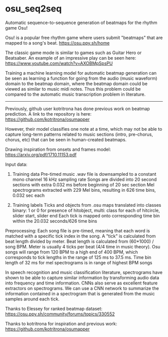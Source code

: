 # osu_seq2seq
Automatic sequence-to-sequence generation of beatmaps for the rhythm
game Osu!

Osu! is a popular free rhythm game where users submit "beatmaps"
that are mapped to a song's beat.
https://osu.ppy.sh/home

The classic game mode is similar to games such as Guitar Hero
or Beatsaber. An example of an impressive play can be seen here:
https://www.youtube.com/watch?v=AXOBMpSpsPU

Training a machine learning model for automatic beatmap generation
can be seen as learning a function for going from the audio
(music waveform) domain to the beatmap domain, where the
beatmap domain could be viewed as similar to music midi notes.
Thus this problem could be compared to the automatic music
transcription problem in literature.

_________________

Previously, github user kotritrona has done previous work on beatmap
prediction. A link to the repository is here:
https://github.com/kotritrona/osumapper

However, their model classifies one note at a time, which may not be
able to capture long-term patterns related to music sections
(intro, pre-chorus, chorus, etc) that can be seen in human-created
beatmaps.

Drawing inspiration from onsets and frames model: https://arxiv.org/pdf/1710.11153.pdf

Input data:
1. Training data
    Pre-timed music .wav file is downsampled to a constant mono channel 16 kHz sampling rate
    Songs are divided into 20 second sections with extra 0.032 ms before beginning of 20 sec section
	  Mel spectrograms extracted with 229 Mel bins, resulting in 626 time bins, 0.032 sec each
	
2. Training labels
    Ticks and objects from .osu maps translated into classes
    binary: 1 or 0 for presence of hitobject, multi: class for each of hitcircle, slider start, slider end
	  Each tick is mapped onto corresponding time bin within the 20.032 seconds/626 time bins

Preprocessing:
Each song file is pre-timed, meaning that each word is matched with a specific tick index in the song.
A "tick" is calculated from beat length divided by meter.
Beat length is calculated from (60*1000) / song BPM.
Meter is usually 4 ticks per beat (4/4 time in music theory).
Osu songs will range from 120 BPM to a high end of 400 BPM,
which corresponds to tick lengths in the range of 125 ms to 37.5 ms.
Time bin length of 32 ms for mel spectrograms is in range of highest BPM songs

In speech recognition and music classification literature, spectrograms have shown to be able to capture similar 
information by transforming audio data into frequency and time information.
CNNs also serve as excellent feature extractors on spectrograms. We can use a CNN network to summarize the 
information contained in a spectrogram that is generated from the music samples around each tick.




Thanks to Elessey for ranked beatmap dataset:
https://osu.ppy.sh/community/forums/topics/330552

Thanks to kotritrona for inspiration and previous work:
https://github.com/kotritrona/osumapper


